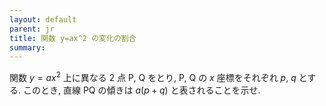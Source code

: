 ```yaml
---
layout: default
parent: jr
title: 関数 y=ax^2 の変化の割合
summary: 
---
```


関数 $y=ax^2$ 上に異なる $2$ 点 $\mathrm{P}$, $\mathrm{Q}$ をとり, $\mathrm{P}$, $\mathrm{Q}$ の $x$ 座標をそれぞれ $p$, $q$ とする. このとき, 直線 $\mathrm{PQ}$ の傾きは $a(p+q)$ と表されることを示せ.